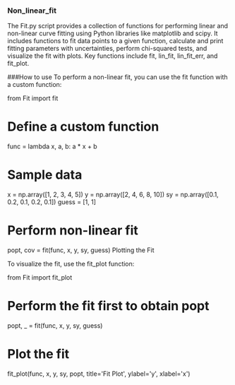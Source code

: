 ### Non_linear_fit

The Fit.py script provides a collection of functions for performing linear and non-linear curve fitting using Python libraries like matplotlib and scipy. It includes functions to fit data points to a given function, calculate and print fitting parameters with uncertainties, perform chi-squared tests, and visualize the fit with plots. Key functions include fit, lin_fit, lin_fit_err, and fit_plot.

###How to use
To perform a non-linear fit, you can use the fit function with a custom function:

from Fit import fit

# Define a custom function
func = lambda x, a, b: a * x + b

# Sample data
x = np.array([1, 2, 3, 4, 5])
y = np.array([2, 4, 6, 8, 10])
sy = np.array([0.1, 0.2, 0.1, 0.2, 0.1])
guess = [1, 1]

# Perform non-linear fit
popt, cov = fit(func, x, y, sy, guess)
Plotting the Fit

To visualize the fit, use the fit_plot function:

from Fit import fit_plot

# Perform the fit first to obtain popt
popt, _ = fit(func, x, y, sy, guess)

# Plot the fit
fit_plot(func, x, y, sy, popt, title='Fit Plot', ylabel='y', xlabel='x')



